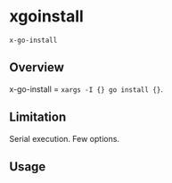 # xgoinstall

`x-go-install`

## Overview

x-go-install = `xargs -I {} go install {}`.

## Limitation

Serial execution. Few options.

## Usage
